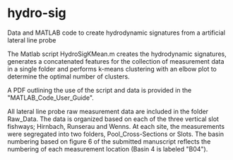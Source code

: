# hydro-sig
Data and MATLAB code to create hydrodynamic signatures from a artificial lateral line probe

The Matlab script HydroSigKMean.m creates the hydrodynamic signatures, generates a concatenated features for the collection of measurement data in a single folder and performs k-means clustering with an elbow plot to determine the optimal number of clusters.

A PDF outlining the use of the script and data is provided in the "MATLAB_Code_User_Guide".

All lateral line probe raw measurement data are included in the folder Raw_Data. The data is organized based on each of the three vertical slot fishways; Hirnbach, Runserau and Wenns. At each site, the measurements were segregated into two folders, Pool_Cross-Sections or Slots. The basin numbering based on figure 6 of the submitted manuscript reflects the numbering of each measurement location (Basin 4 is labeled "B04").
